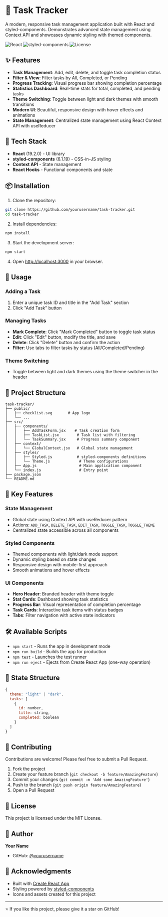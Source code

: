 # 📝 Task Tracker

A modern, responsive task management application built with React and styled-components. Demonstrates advanced state management using Context API and showcases dynamic styling with themed components.

![React](https://img.shields.io/badge/React-19.2.0-blue.svg)
![styled-components](https://img.shields.io/badge/styled--components-6.1.19-pink.svg)
![License](https://img.shields.io/badge/license-MIT-green.svg)

## ✨ Features

- **Task Management**: Add, edit, delete, and toggle task completion status
- **Filter & View**: Filter tasks by All, Completed, or Pending
- **Progress Tracking**: Visual progress bar showing completion percentage
- **Statistics Dashboard**: Real-time stats for total, completed, and pending tasks
- **Theme Switching**: Toggle between light and dark themes with smooth transitions
- **Modern UI**: Beautiful, responsive design with hover effects and animations
- **State Management**: Centralized state management using React Context API with useReducer

## 🚀 Tech Stack

- **React** (19.2.0) - UI library
- **styled-components** (6.1.19) - CSS-in-JS styling
- **Context API** - State management
- **React Hooks** - Functional components and state

## 📦 Installation

1. Clone the repository:
```bash
git clone https://github.com/yourusername/task-tracker.git
cd task-tracker
```

2. Install dependencies:
```bash
npm install
```

3. Start the development server:
```bash
npm start
```

4. Open [http://localhost:3000](http://localhost:3000) in your browser.

## 🎯 Usage

### Adding a Task
1. Enter a unique task ID and title in the "Add Task" section
2. Click "Add Task" button

### Managing Tasks
- **Mark Complete**: Click "Mark Completed" button to toggle task status
- **Edit**: Click "Edit" button, modify the title, and save
- **Delete**: Click "Delete" button and confirm the action
- **Filter**: Use tabs to filter tasks by status (All/Completed/Pending)

### Theme Switching
- Toggle between light and dark themes using the theme switcher in the header

## 📁 Project Structure

```
task-tracker/
├── public/
│   ├── checklist.svg       # App logo
│   └── ...
├── src/
│   ├── components/
│   │   ├── AddTaskForm.jsx    # Task creation form
│   │   ├── TaskList.jsx        # Task list with filtering
│   │   └── TaskSummary.jsx     # Progress summary component
│   ├── context/
│   │   └── GlobalContext.jsx   # Global state management
│   ├── styles/
│   │   ├── Styled.js           # styled-components definitions
│   │   └── Theme.js             # Theme configurations
│   ├── App.js                   # Main application component
│   └── index.js                 # Entry point
├── package.json
└── README.md
```

## 🎨 Key Features

### State Management
- Global state using Context API with useReducer pattern
- Actions: `ADD_TASK`, `DELETE_TASK`, `EDIT_TASK`, `TOGGLE_TASK`, `TOGGLE_THEME`
- Centralized state accessible across all components

### Styled Components
- Themed components with light/dark mode support
- Dynamic styling based on state changes
- Responsive design with mobile-first approach
- Smooth animations and hover effects

### UI Components
- **Hero Header**: Branded header with theme toggle
- **Stat Cards**: Dashboard showing task statistics
- **Progress Bar**: Visual representation of completion percentage
- **Task Cards**: Interactive task items with status badges
- **Tabs**: Filter navigation with active state indicators

## 🛠️ Available Scripts

- `npm start` - Runs the app in development mode
- `npm run build` - Builds the app for production
- `npm test` - Launches the test runner
- `npm run eject` - Ejects from Create React App (one-way operation)

## 📝 State Structure

```javascript
{
  theme: "light" | "dark",
  tasks: [
    {
      id: number,
      title: string,
      completed: boolean
    }
  ]
}
```

## 🤝 Contributing

Contributions are welcome! Please feel free to submit a Pull Request.

1. Fork the project
2. Create your feature branch (`git checkout -b feature/AmazingFeature`)
3. Commit your changes (`git commit -m 'Add some AmazingFeature'`)
4. Push to the branch (`git push origin feature/AmazingFeature`)
5. Open a Pull Request

## 📄 License

This project is licensed under the MIT License.

## 👤 Author

**Your Name**
- GitHub: [@yourusername](https://github.com/yourusername)

## 🙏 Acknowledgments

- Built with [Create React App](https://github.com/facebook/create-react-app)
- Styling powered by [styled-components](https://styled-components.com/)
- Icons and assets created for this project

---

⭐ If you like this project, please give it a star on GitHub!
